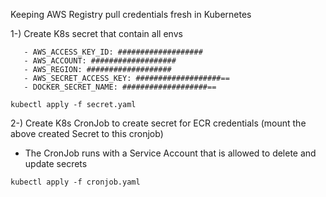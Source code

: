 Keeping AWS Registry pull credentials fresh in Kubernetes

1-) Create K8s secret that contain all envs 
```shell
   - AWS_ACCESS_KEY_ID: ###################
   - AWS_ACCOUNT: ###################
   - AWS_REGION: ###################
   - AWS_SECRET_ACCESS_KEY: ###################==
   - DOCKER_SECRET_NAME: ###################==
```
```shell
kubectl apply -f secret.yaml
```    
2-) Create K8s CronJob to create secret for ECR credentials (mount the above created Secret to this cronjob)
   - The CronJob runs with a Service Account that is allowed to delete and update secrets
```shell
kubectl apply -f cronjob.yaml
```       
